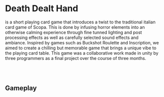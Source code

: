 <h1>Death Dealt Hand</h1>
<p>is a short playing card game that introduces a twist to the traditional italian card game of Scopa. This is done by infusing horror elements into an otherwise calming experience through fine tunned lighting and post processing effects as well as carefully selected sound effects and ambiance. Inspired by games such as Buckshot Roulette and Inscription, we aimed to create a chilling but memorable game that brings a unique vibe to the playing card table. This game was a collaborative work made in unity by three programmers as a final project over the course of three months.</p>
<br><br>

<h2>Gameplay</h2>
<p></p>
